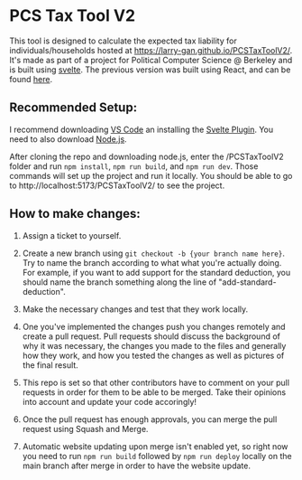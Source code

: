 # PCS Tax Tool V2

This tool is designed to calculate the expected tax liability for individuals/households hosted at https://larry-gan.github.io/PCSTaxToolV2/. It's made as part of a project for Political Computer Science @ Berkeley and is built using [svelte](https://svelte.dev/tutorial/basics). The previous version was built using React, and can be found [here](https://github.com/Larry-Gan/PCSTaxTool).

## Recommended Setup:

I recommend downloading [VS Code](https://code.visualstudio.com/) an installing the [Svelte Plugin](https://marketplace.visualstudio.com/items?itemName=svelte.svelte-vscode). You need to also download [Node.js](https://nodejs.dev/en/download/).

After cloning the repo and downloading node.js, enter the /PCSTaxToolV2 folder and run `npm install`, `npm run build`, and `npm run dev`. Those commands will set up the project and run it locally. You should be able to go to http://localhost:5173/PCSTaxToolV2/ to see the project.

## How to make changes:

1. Assign a ticket to yourself.

2. Create a new branch using `git checkout -b {your branch name here}`. Try to name the branch according to what what you're actually doing. For example, if you want to add support for the standard deduction, you should name the branch something along the line of "add-standard-deduction".

3. Make the necessary changes and test that they work locally.

4. One you've implemented the changes push you changes remotely and create a pull request.
   Pull requests should discuss the background of why it was necessary, the changes you made to the files and generally how they work, and how you tested the changes as well as pictures of the final result.

5. This repo is set so that other contributors have to comment on your pull requests in order for them to be able to be merged. Take their opinions into account and update your code accoringly!

6. Once the pull request has enough approvals, you can merge the pull request using Squash and Merge.

7. Automatic website updating upon merge isn't enabled yet, so right now you need to run `npm run build` followed by `npm run deploy` locally on the main branch after merge in order to have the website update.
